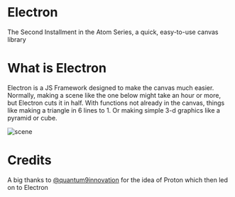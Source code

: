 # Electron
The Second Installment in the Atom Series, a quick, easy-to-use canvas library

# What is Electron
Electron is a JS Framework designed to make the canvas much easier. Normally, making a scene like the one below might take an hour or more, but Electron cuts it in half. With functions not already in the canvas, things like making a triangle in 6 lines to 1. Or making simple 3-d graphics like a pyramid or cube.

![scene](https://www.google.com/url?sa=i&url=https%3A%2F%2Fthe-artifice.com%2Fworld-building-in-animation%2F&psig=AOvVaw1ewci7tb5CFASlEpvICwMX&ust=1586039692973000&source=images&cd=vfe&ved=0CAIQjRxqFwoTCPDNiMiozegCFQAAAAAdAAAAABAJ)

# Credits

A big thanks to [@quantum9innovation](https://github.com/quantum9innovation) for the idea of Proton which then led on to Electron
